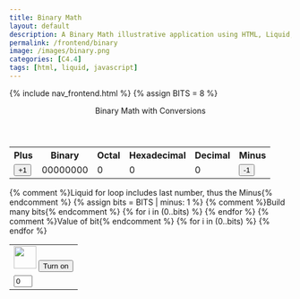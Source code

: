 ```yaml
---
title: Binary Math
layout: default
description: A Binary Math illustrative application using HTML, Liquid, and JavaScript.
permalink: /frontend/binary
image: /images/binary.png
categories: [C4.4]
tags: [html, liquid, javascript]
---
```


<!-- Hack 1: add a character display to text when 8 bits, determine if printable or not printable -->
<!-- Hack 2: change to 24 bits and add a color code and display color when 24 bits, think about display on this one -->
<!-- Hack 3: do your own thing -->

{% include nav_frontend.html %}
{% assign BITS = 8 %}

<div class="container bg-primary">
    <header class="pb-3 mb-4 border-bottom border-primary text-dark">
        <span class="fs-4">Binary Math with Conversions</span>
    </header>
    <div class="row justify-content-md-center">
        <div class="col-8">
            <table class="table">
            <tr id="table">
                <th>Plus</th>
                <th>Binary</th>
                <th>Octal</th>
                <th>Hexadecimal</th>
                <th>Decimal</th>
                <th>Minus</th>
            </tr>
            <tr>
                <td><button type="button" id="add1" onclick="add(1)">+1</button></td>
                <td id="binary">00000000</td>
                <td id="octal">0</td>
                <td id="hexadecimal">0</td>
                <td id="decimal">0</td>
                <td><button type="button" id="sub1" onclick="add(-1)">-1</button></td>
            </tr>
            </table>
        </div>
        <div class="col-12">
            {% comment %}Liquid for loop includes last number, thus the Minus{% endcomment %}
            {% assign bits = BITS | minus: 1 %} 
            <table class="table">
            <tr>
                {% comment %}Build many bits{% endcomment %}
                {% for i in (0..bits) %}
                <td><img class="img-responsive py-3" id="bulb{{ i }}" src="{{site.baseurl}}/images/bulb_off.jpeg" alt="" width="40" height="Auto">
                    <button type="button" id="butt{{ i }}" onclick="javascript:toggleBit({{ i }})">Turn on</button>
                </td>
                {% endfor %}
            </tr>
            <tr>
                {% comment %}Value of bit{% endcomment %}
                {% for i in (0..bits) %}
                <td><input type='text' id="digit{{ i }}" Value="0" size="1" readonly></td>
                {% endfor %}
            </tr>
            </table>
        </div>
    </div>
</div>

<script>
    const BITS = {{ BITS }};
    const MAX = 2 ** BITS - 1;
    const MSG_ON = "Turn on";
    const IMAGE_ON = "{{site.baseurl}}/images/bulb_on.jpeg";
    const MSG_OFF = "Turn off";
    const IMAGE_OFF = "{{site.baseurl}}/images/bulb_off.jpeg"

    // return string with current value of each bit
    function getBits() {
        let bits = "";
        for(let i = 0; i < BITS; i++) {
        bits = bits + document.getElementById('digit' + i).value;
        }
        return bits;
    }
    // setter for DOM values
    function setConversions(binary) {
        document.getElementById('binary').innerHTML = binary;
        // Octal conversion
        document.getElementById('octal').innerHTML = parseInt(binary, 2).toString(8);
        // Hexadecimal conversion
        document.getElementById('hexadecimal').innerHTML = parseInt(binary, 2).toString(16);
        // Decimal conversion
        document.getElementById('decimal').innerHTML = parseInt(binary, 2).toString();
    }
    //
    function decimal_2_base(decimal, base) {
        let conversion = "";
        // loop to convert to base
        do {
        let digit = decimal % base;
        conversion = "" + digit + conversion; // what does this do?
        decimal = ~~(decimal / base);         // what does this do?
        } while (decimal > 0);                  // why while at the end? what is ~~?
        // loop to pad with zeros
        if (base === 2) {                        // only pad for binary conversions
        for (let i = 0; conversion.length < BITS; i++) {
            conversion = "0" + conversion;
        }
        }
        return conversion;
    }

    // toggle selected bit and recalculate
    function toggleBit(i) {
        //alert("Digit action: " + i );
        const dig = document.getElementById('digit' + i);
        const image = document.getElementById('bulb' + i);
        const butt = document.getElementById('butt' + i);
        // Change digit and visual
        if (image.src.match(IMAGE_ON)) {
        dig.value = 0;
        image.src = IMAGE_OFF;
        butt.innerHTML = MSG_ON;
        } else {
        dig.value = 1;
        image.src = IMAGE_ON;
        butt.innerHTML = MSG_OFF;
        }
        // Binary numbers
        const binary = getBits();
        setConversions(binary);
    }
    // add is positive integer, subtract is negative integer
    function add(n) {
        let binary = getBits();
        // convert to decimal and do math
        let decimal = parseInt(binary, 2);
        if (n > 0) {  // PLUS
        decimal = MAX === decimal ? 0 : decimal += n; // OVERFLOW or PLUS
        } else  {     // MINUS
        decimal = 0 === decimal ? MAX : decimal += n; // OVERFLOW or MINUS
        }
        // convert the result back to binary
        binary = decimal_2_base(decimal, 2);
        // update conversions
        setConversions(binary);
        // update bits
        for (let i = 0; i < binary.length; i++) {
        let digit = binary.substr(i, 1);
        document.getElementById('digit' + i).value = digit;
        if (digit === "1") {
            document.getElementById('bulb' + i).src = IMAGE_ON;
            document.getElementById('butt' + i).innerHTML = MSG_OFF;
        } else {
            document.getElementById('bulb' + i).src = IMAGE_OFF;
            document.getElementById('butt' + i).innerHTML = MSG_ON;
        }
        }
    }
</script>
